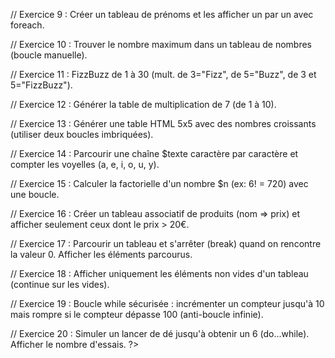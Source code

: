 // Exercice 9 : Créer un tableau de prénoms et les afficher un par un avec foreach.

// Exercice 10 : Trouver le nombre maximum dans un tableau de nombres (boucle manuelle).

// Exercice 11 : FizzBuzz de 1 à 30 (mult. de 3="Fizz", de 5="Buzz", de 3 et 5="FizzBuzz").

// Exercice 12 : Générer la table de multiplication de 7 (de 1 à 10).

// Exercice 13 : Générer une table HTML 5x5 avec des nombres croissants (utiliser deux boucles imbriquées).

// Exercice 14 : Parcourir une chaîne $texte caractère par caractère et compter les voyelles (a, e, i, o, u, y).

// Exercice 15 : Calculer la factorielle d'un nombre $n (ex: 6! = 720) avec une boucle.

// Exercice 16 : Créer un tableau associatif de produits (nom => prix) et afficher seulement ceux dont le prix > 20€.

// Exercice 17 : Parcourir un tableau et s'arrêter (break) quand on rencontre la valeur 0. Afficher les éléments parcourus.

// Exercice 18 : Afficher uniquement les éléments non vides d'un tableau (continue sur les vides).

// Exercice 19 : Boucle while sécurisée : incrémenter un compteur jusqu'à 10 mais rompre si le compteur dépasse 100 (anti-boucle infinie).

// Exercice 20 : Simuler un lancer de dé jusqu'à obtenir un 6 (do...while). Afficher le nombre d'essais.
?>
